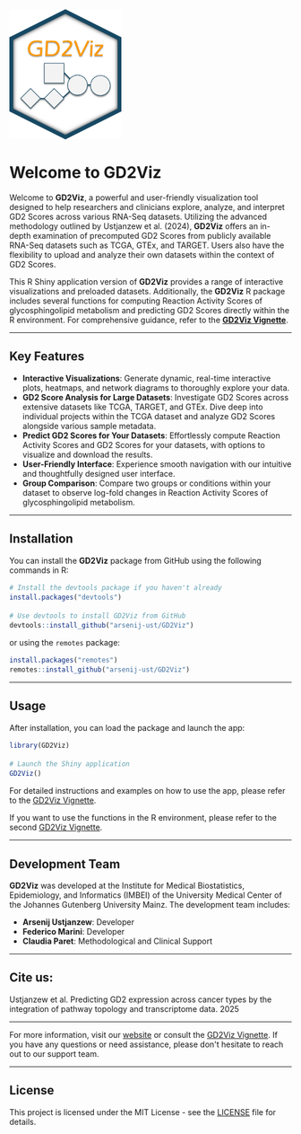 <img src="https://github.com/arsenij-ust/GD2Viz/blob/main/inst/www/GD2Viz6.png" alt="GD2Viz Logo" width="200px"/>

# Welcome to GD2Viz

Welcome to **GD2Viz**, a powerful and user-friendly visualization tool designed to help researchers and clinicians explore, analyze, and interpret GD2 Scores across various RNA-Seq datasets. Utilizing the advanced methodology outlined by Ustjanzew et al. (2024), **GD2Viz** offers an in-depth examination of precomputed GD2 Scores from publicly available RNA-Seq datasets such as TCGA, GTEx, and TARGET. Users also have the flexibility to upload and analyze their own datasets within the context of GD2 Scores.

This R Shiny application version of **GD2Viz** provides a range of interactive visualizations and preloaded datasets. Additionally, the **GD2Viz** R package includes several functions for computing Reaction Activity Scores of glycosphingolipid metabolism and predicting GD2 Scores directly within the R environment. For comprehensive guidance, refer to the [**GD2Viz Vignette**](#).

---

## Key Features

- **Interactive Visualizations**: Generate dynamic, real-time interactive plots, heatmaps, and network diagrams to thoroughly explore your data.
- **GD2 Score Analysis for Large Datasets**: Investigate GD2 Scores across extensive datasets like TCGA, TARGET, and GTEx. Dive deep into individual projects within the TCGA dataset and analyze GD2 Scores alongside various sample metadata.
- **Predict GD2 Scores for Your Datasets**: Effortlessly compute Reaction Activity Scores and GD2 Scores for your datasets, with options to visualize and download the results.
- **User-Friendly Interface**: Experience smooth navigation with our intuitive and thoughtfully designed user interface.
- **Group Comparison**: Compare two groups or conditions within your dataset to observe log-fold changes in Reaction Activity Scores of glycosphingolipid metabolism.

---

## Installation

You can install the **GD2Viz** package from GitHub using the following commands in R:

```R
# Install the devtools package if you haven't already
install.packages("devtools")

# Use devtools to install GD2Viz from GitHub
devtools::install_github("arsenij-ust/GD2Viz")
```

or using the `remotes` package:

```r
install.packages("remotes")
remotes::install_github("arsenij-ust/GD2Viz")
```

---

## Usage

After installation, you can load the package and launch the app:

```R
library(GD2Viz)

# Launch the Shiny application
GD2Viz()
```

For detailed instructions and examples on how to use the app, please refer to the [GD2Viz Vignette](#).

If you want to use the functions in the R environment, please refer to the second [GD2Viz Vignette](#).

---

## Development Team

**GD2Viz** was developed at the Institute for Medical Biostatistics, Epidemiology, and Informatics (IMBEI) of the University Medical Center of the Johannes Gutenberg University Mainz. The development team includes:

- **Arsenij Ustjanzew**: Developer
- **Federico Marini**: Developer
- **Claudia Paret**: Methodological and Clinical Support

---

## **Cite us**:

Ustjanzew et al. Predicting GD2 expression across cancer types by the integration of pathway topology and transcriptome data. 2025

---

For more information, visit our [website](http://www.unimedizin-mainz.de/imbei) or consult the [GD2Viz Vignette](#). If you have any questions or need assistance, please don't hesitate to reach out to our support team.

---

## License

This project is licensed under the MIT License - see the [LICENSE](LICENSE) file for details.